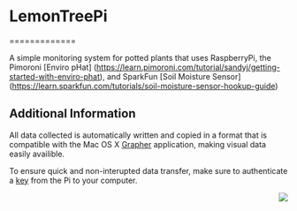 # LemonTreePi 
=============

A simple monitoring system for potted plants that uses RaspberryPi, the Pimoroni [Enviro pHat] (https://learn.pimoroni.com/tutorial/sandyj/getting-started-with-enviro-phat), and SparkFun [Soil Moisture Sensor] (https://learn.sparkfun.com/tutorials/soil-moisture-sensor-hookup-guide)


Additional Information
----------------------

All data collected is automatically written and copied in a format that is compatible with the Mac OS X [Grapher](http://www.fusionmath.com/apple) application, making visual data easily availible.

To ensure quick and non-interupted data transfer, make sure to authenticate a [key](http://support.modwest.com/content/20/90/en/how-do-i-get-ssh-to-authenticate-me-via-publicprivate-keypairs-instead-of-by-password.html) from the Pi to your computer.

<p align="right"> 
  <img src="https://cloud.githubusercontent.com/assets/24979274/22262470/9b3d7c54-e236-11e6-800c-9a5fee420b1d.png"> 
</p>

